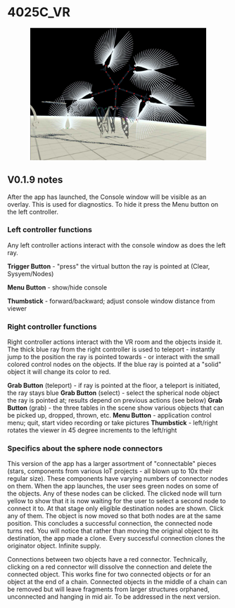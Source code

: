 # 4025C_VR

<p align="center">
  <img src="images/v019-5.jpg" width="400">
</p>


## V0.1.9 notes

After the app has launched, the Console window will be visible as an overlay. This is used for diagnostics. To hide it press the Menu button on the left controller.

### Left controller functions

Any left controller actions interact with the console window as does the left ray.

**Trigger Button** - "press" the virtual button the ray is pointed at (Clear, Sysyem/Nodes)

**Menu Button** - show/hide console

**Thumbstick** - forward/backward; adjust console window distance from viewer

### Right controller functions

Right controller actions interact with the VR room and the objects inside it. The thick blue ray from the right controller is used to teleport - instantly jump to the position the ray is pointed towards - or interact with the small colored control nodes on the objects. If the blue ray is pointed at a "solid" object it will change its color to red.

**Grab Button** (teleport)  - if ray is pointed at the floor, a teleport is initiated, the ray stays blue
**Grab Button** (select) - select the spherical node object the ray is pointed at; results depend on previous actions (see below)
**Grab Button** (grab) - the three tables in the scene show various objects that can be picked up, dropped, thrown, etc. 
**Menu Button** - application control menu; quit, start video recording or take pictures
**Thumbstick** - left/right rotates the viewer in 45 degree increments to the left/right

### Specifics about the sphere node connectors

This version of the app has a larger assortment of "connectable" pieces (stars, components from various IoT projects - all blown up to 10x their regular size).
These components have varying numbers of connector nodes on them. When the app launches, the user sees green nodes on some of the objects. Any of these nodes can be clicked. The clicked node will turn yellow to show that it is now waiting for the user to select a second node to connect it to. At that stage only eligible destination nodes are shown. Click any of them. The object is now moved so that both nodes are at the same position. This concludes a successful connection, the connected node turns red. You will notice that rather than moving the original object to its destination, the app made a clone. Every successful connection clones the originator object. Infinite supply.

Connections between two objects have a red connector. Technically, clicking on a red connector will dissolve the connection and delete the connected object. This works fine for two connected objects or for an object at the end of a chain. Connected objects in the middle of a chain can be removed but will leave fragments from larger structures orphaned, unconnected and hanging in mid air. To be addressed in the next version.
